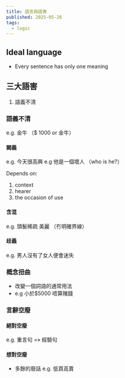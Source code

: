 ```yaml
---
title: 語言與語害
published: 2025-05-26
tags:
  - logic
---
```


## Ideal language
- Every sentence has only one meaning

## 三大語害
1. 語義不清

### 語義不清
e.g. 金牛 （$ 1000 or 金牛）

#### 闕義
e.g. 今天很高興
e.g 他是一個壞人 （who is he?）

Depends on:
1. context
2. hearer
3. the occasion of use

#### 含混
e.g. 頭髮稀疏  美麗 （冇明確界線）

#### 歧義
e.g. 男人沒有了女人便會迷失

### 概念扭曲
- 改變一個詞語的通常用法
- e.g 小於$5000 唔算賭錢

### 言辭空廢
#### 絕對空廢
e.g. 重言句 =» 經驗句
#### 想對空廢
- 多餘的廢話
e.g. 低買高賣